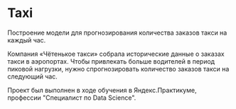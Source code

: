 # Taxi
Построение модели для прогнозирования количества заказов такси на каждый час.

Компания «Чётенькое такси» собрала исторические данные о заказах такси в аэропортах. Чтобы привлекать больше водителей в период пиковой нагрузки, нужно спрогнозировать количество заказов такси на следующий час. 

Проект был выполнен в ходе обучения в Яндекс.Практикуме, профессии "Специалист по Data Science".
